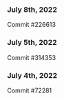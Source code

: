 ### July 8th, 2022

Commit #226613

### July 5th, 2022

Commit #314353


### July 4th, 2022

Commit #72281
